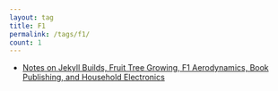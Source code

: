 ```yaml
---
layout: tag
title: F1
permalink: /tags/f1/
count: 1
---
```


- [Notes on Jekyll Builds, Fruit Tree Growing, F1 Aerodynamics, Book Publishing, and Household Electronics](https://jakelee.co.uk/notes-on-jekyll-gardening-f1-etc/)
